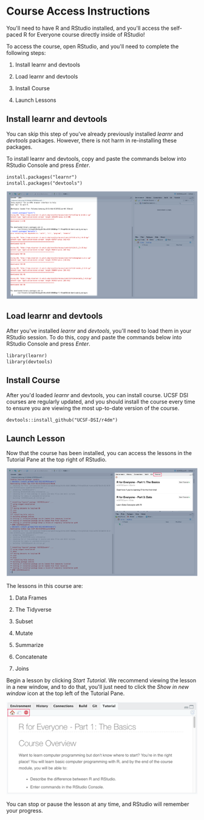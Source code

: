 # Course Access Instructions

You'll need to have R and RStudio installed, and you'll access the self-paced R for Everyone course directly inside of RStudio!

To access the course, open RStudio, and you'll need to complete the following steps:

1.  Install learnr and devtools

2.  Load learnr and devtools

3.  Install Course

4.  Launch Lessons

## Install learnr and devtools

You can skip this step of you've already previously installed *learnr* and *devtools* packages. However, there is not harm in re-installing these packages.

To install learnr and devtools, copy and paste the commands below into RStudio Console and press *Enter*.

    install.packages("learnr")
    install.packages("devtools")

![Enter Commands into RStudio Console](images/install_learnr.png)

## Load learnr and devtools

After you've installed *learnr* and *devtools*, you'll need to load them in your RStudio session. To do this, copy and paste the commands below into RStudio Console and press *Enter*.

    library(learnr)
    library(devtools)

## Install Course

After you'd loaded *learnr* and devtools, you can install course. UCSF DSI courses are regularly updated, and you should install the course every time to ensure you are viewing the most up-to-date version of the course.

    devtools::install_github("UCSF-DSI/r4dm")

## Launch Lesson

Now that the course has been installed, you can access the lessons in the Tutorial Pane at the top right of RStudio.

![Tutorials Pane is at the Top Right of RStudio](images/tutorials.png)

The lessons in this course are:

1.  Data Frames

2.  The Tidyverse

3.  Subset

4.  Mutate

5.  Summarize

6.  Concatenate

7.  Joins

Begin a lesson by clicking *Start Tutorial*. We recommend viewing the lesson in a new window, and to do that, you'll just need to click the *Show in new window* icon at the top left of the Tutorial Pane.

![Tutorial Menu is on the Top Left of the Tutorial Pane](images/tutorial_menu.png "Tutorial Menu is on the Top Left of the Tutorial Pane")

You can stop or pause the lesson at any time, and RStudio will remember your progress.
